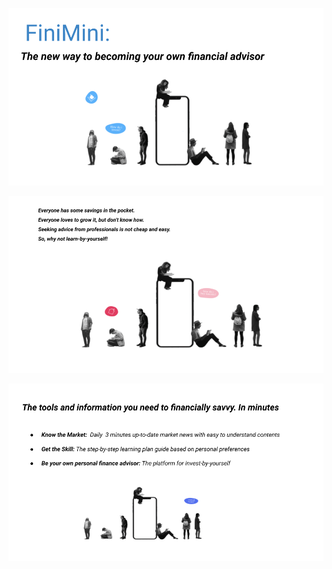 
![FiniMini](docs/images/FiniMini_1.png)

![FiniMini_1](docs/images/FiniMini_2.png)

![FiniMini_1](docs/images/FiniMini_3.png)
